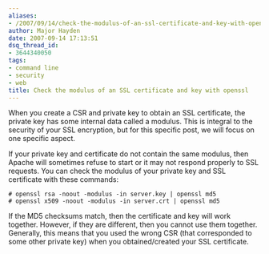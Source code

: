 ```yaml
---
aliases:
- /2007/09/14/check-the-modulus-of-an-ssl-certificate-and-key-with-openssl/
author: Major Hayden
date: 2007-09-14 17:13:51
dsq_thread_id:
- 3644340050
tags:
- command line
- security
- web
title: Check the modulus of an SSL certificate and key with openssl
---
```


When you create a CSR and private key to obtain an SSL certificate, the private key has some internal data called a modulus. This is integral to the security of your SSL encryption, but for this specific post, we will focus on one specific aspect.

If your private key and certificate do not contain the same modulus, then Apache will sometimes refuse to start or it may not respond properly to SSL requests. You can check the modulus of your private key and SSL certificate with these commands:

```
# openssl rsa -noout -modulus -in server.key | openssl md5
# openssl x509 -noout -modulus -in server.crt | openssl md5
```

If the MD5 checksums match, then the certificate and key will work together. However, if they are different, then you cannot use them together. Generally, this means that you used the wrong CSR (that corresponded to some other private key) when you obtained/created your SSL certificate.